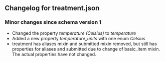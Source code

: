 ## Changelog for treatment.json

### Minor changes since schema version 1

* Changed the property *temperature (Celsius)* to *temperature*
* Added a new property *temperature_units* with one enum *Celsius*
* treatment has aliases mixin and submitted mixin removed, but still has properties for aliases and submitted due to change of basic_item mixin.  The actual properties have not changed.
